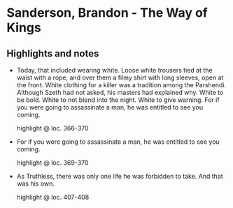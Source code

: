 # Sanderson, Brandon - The Way of Kings

## Highlights and notes

- Today, that included wearing white. Loose white trousers tied at the waist with a rope, and over them a filmy shirt with long sleeves, open at the front. White clothing for a killer was a tradition among the Parshendi. Although Szeth had not asked, his masters had explained why. White to be bold. White to not blend into the night. White to give warning. For if you were going to assassinate a man, he was entitled to see you coming.

  highlight @ loc. 366-370

- For if you were going to assassinate a man, he was entitled to see you coming.

  highlight @ loc. 369-370

- As Truthless, there was only one life he was forbidden to take. And that was his own.

  highlight @ loc. 407-408

